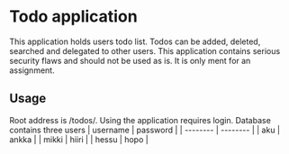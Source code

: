 # Todo application

This application holds users todo list. Todos can be added, deleted, searched and delegated to other users. This application contains serious security flaws and should not be used as is. It is only ment for an assignment.

## Usage

Root address is /todos/.
Using the application requires login. Database contains three users
| username | password |
| -------- | -------- |
| aku      | ankka    |
| mikki    | hiiri    |
| hessu    | hopo     |